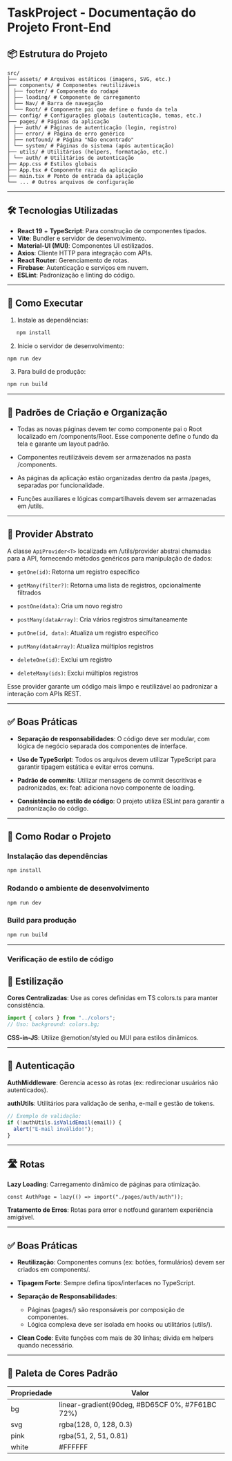 # TaskProject - Documentação do Projeto Front-End

## 📦 Estrutura do Projeto
```
src/
├── assets/ # Arquivos estáticos (imagens, SVG, etc.)
├── components/ # Componentes reutilizáveis
│ ├── footer/ # Componente do rodapé
│ ├── loading/ # Componente de carregamento
│ ├── Nav/ # Barra de navegação
│ └── Root/ # Componente pai que define o fundo da tela
├── config/ # Configurações globais (autenticação, temas, etc.)
├── pages/ # Páginas da aplicação
│ ├── auth/ # Páginas de autenticação (login, registro)
│ ├── error/ # Página de erro genérico
│ ├── notfound/ # Página "Não encontrado"
│ └── system/ # Páginas do sistema (após autenticação)
├── utils/ # Utilitários (helpers, formatação, etc.)
│ └── auth/ # Utilitários de autenticação
├── App.css # Estilos globais
├── App.tsx # Componente raiz da aplicação
├── main.tsx # Ponto de entrada da aplicação
└── ... # Outros arquivos de configuração
```

---

## 🛠️ Tecnologias Utilizadas

- **React 19** + **TypeScript**: Para construção de componentes tipados.
- **Vite**: Bundler e servidor de desenvolvimento.
- **Material-UI (MUI)**: Componentes UI estilizados.
- **Axios**: Cliente HTTP para integração com APIs.
- **React Router**: Gerenciamento de rotas.
- **Firebase**: Autenticação e serviços em nuvem.
- **ESLint**: Padronização e linting do código.

---

## 🚀 Como Executar

1. Instale as dependências:
   
```bash
   npm install
```

2. Inicie o servidor de desenvolvimento:

```bash
npm run dev
```

3. Para build de produção:

```bash
npm run build
```

---


## 📝 Padrões de Criação e Organização

- Todas as novas páginas devem ter como componente pai o Root localizado em /components/Root. Esse componente define o fundo da tela e garante um layout padrão.

- Componentes reutilizáveis devem ser armazenados na pasta /components.

- As páginas da aplicação estão organizadas dentro da pasta /pages, separadas por funcionalidade.

- Funções auxiliares e lógicas compartilhaveis devem ser armazenadas em /utils.

---


## 🔄 Provider Abstrato

A classe `ApiProvider<T>` localizada em /utils/provider abstrai chamadas para a API, fornecendo métodos genéricos para manipulação de dados:

- `getOne(id)`: Retorna um registro específico

- `getMany(filter?)`: Retorna uma lista de registros, opcionalmente filtrados

- `postOne(data)`: Cria um novo registro

- `postMany(dataArray)`: Cria vários registros simultaneamente

- `putOne(id, data)`: Atualiza um registro específico

- `putMany(dataArray)`: Atualiza múltiplos registros

- `deleteOne(id)`: Exclui um registro

- `deleteMany(ids)`: Exclui múltiplos registros

Esse provider garante um código mais limpo e reutilizável ao padronizar a interação com APIs REST.

---


## ✅ Boas Práticas

- **Separação de responsabilidades**: O código deve ser modular, com lógica de negócio separada dos componentes de interface.

- **Uso de TypeScript**: Todos os arquivos devem utilizar TypeScript para garantir tipagem estática e evitar erros comuns.

- **Padrão de commits**: Utilizar mensagens de commit descritivas e padronizadas, ex: feat: adiciona novo componente de loading.

- **Consistência no estilo de código**: O projeto utiliza ESLint para garantir a padronização do código.


---


## 🚀 Como Rodar o Projeto

### Instalação das dependências

```bash
npm install
```

### Rodando o ambiente de desenvolvimento

```bash
npm run dev
```

### Build para produção

```bash
npm run build
```

---


### Verificação de estilo de código

## 🎨 Estilização

**Cores Centralizadas**: Use as cores definidas em TS colors.ts para manter consistência.

```typescript
import { colors } from "../colors";
// Uso: background: colors.bg;
```

**CSS-in-JS**: Utilize @emotion/styled ou MUI para estilos dinâmicos.

---

## 🔐 Autenticação

**AuthMiddleware**: Gerencia acesso às rotas (ex: redirecionar usuários não autenticados).

**authUtils**: Utilitários para validação de senha, e-mail e gestão de tokens.

```typescript
// Exemplo de validação:
if (!authUtils.isValidEmail(email)) {
  alert("E-mail inválido!");
}
```

---


## 🛣️ Rotas

**Lazy Loading**: Carregamento dinâmico de páginas para otimização.

```tsx
const AuthPage = lazy(() => import("./pages/auth/auth"));
```

**Tratamento de Erros**: Rotas para error e notfound garantem experiência amigável.

---


## ✅ Boas Práticas

- **Reutilização**: Componentes comuns (ex: botões, formulários) devem ser criados em components/.

- **Tipagem Forte**: Sempre defina tipos/interfaces no TypeScript.

- **Separação de Responsabilidades**:
  - Páginas (pages/) são responsáveis por composição de componentes.
  - Lógica complexa deve ser isolada em hooks ou utilitários (utils/).

- **Clean Code**: Evite funções com mais de 30 linhas; divida em helpers quando necessário.

---


## 🎨 Paleta de Cores Padrão

| Propriedade | Valor |
|-------------|-------|
| bg | linear-gradient(90deg, #BD65CF 0%, #7F61BC 72%) |
| svg | rgba(128, 0, 128, 0.3) |
| pink | rgba(51, 2, 51, 0.81) |
| white | #FFFFFF |